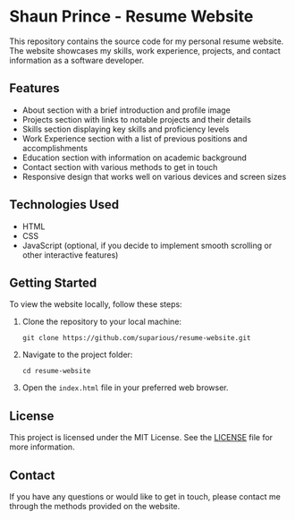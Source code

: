 # Shaun Prince - Resume Website

This repository contains the source code for my personal resume website. The website showcases my skills, work experience, projects, and contact information as a software developer.

## Features

- About section with a brief introduction and profile image
- Projects section with links to notable projects and their details
- Skills section displaying key skills and proficiency levels
- Work Experience section with a list of previous positions and accomplishments
- Education section with information on academic background
- Contact section with various methods to get in touch
- Responsive design that works well on various devices and screen sizes

## Technologies Used

- HTML
- CSS
- JavaScript (optional, if you decide to implement smooth scrolling or other interactive features)

## Getting Started

To view the website locally, follow these steps:

1. Clone the repository to your local machine:

   ```
   git clone https://github.com/suparious/resume-website.git
   ```

2. Navigate to the project folder:

   ```
   cd resume-website
   ```

3. Open the `index.html` file in your preferred web browser.

## License

This project is licensed under the MIT License. See the [LICENSE](LICENSE) file for more information.

## Contact

If you have any questions or would like to get in touch, please contact me through the methods provided on the website.
